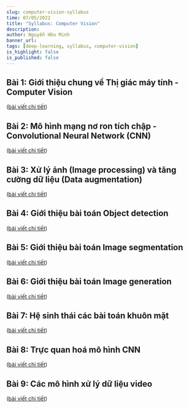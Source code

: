 ```yaml
---
slug: computer-vision-syllabus
time: 07/05/2022
title: "Syllabus: Computer Vision"
description: 
author: Nguyễn Hữu Minh
banner_url: 
tags: [deep-learning, syllabus, computer-vision]
is_highlight: false
is_published: false
---
```


## Bài 1: Giới thiệu chung về Thị giác máy tính - Computer Vision

([bài viết chi tiết](/blog/computer-vision/))

## Bài 2: Mô hình mạng nơ ron tích chập - Convolutional Neural Network (CNN)

([bài viết chi tiết](/blog/convolutional-neural-network/))

## Bài 3: Xử lý ảnh (Image processing) và tăng cường dữ liệu (Data augmentation)

([bài viết chi tiết](/blog/image-processing-data-augmentation/))

## Bài 4: Giới thiệu bài toán Object detection

([bài viết chi tiết](/blog/object-detection/))

## Bài 5: Giới thiệu bài toán Image segmentation

([bài viết chi tiết](/blog/image-segmentation/))

## Bài 6: Giới thiệu bài toán Image generation

([bài viết chi tiết](/blog/image-generation/))

## Bài 7: Hệ sinh thái các bài toán khuôn mặt

([bài viết chi tiết](/blog/face-ecosystem/))

## Bài 8: Trực quan hoá mô hình CNN
    
([bài viết chi tiết](/blog/cnn-visualization/))

## Bài 9: Các mô hình xử lý dữ liệu video

([bài viết chi tiết](/blog/video-processing/))
